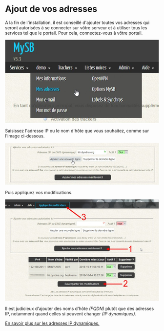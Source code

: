 # Ajout de vos adresses

A la fin de l'installation, il est conseillé d'ajouter toutes vos adresses qui seront autorisées à se connecter sur vôtre serveur et à utiliser tous les services tel que le portail.
Pour cela, connectez-vous à vôtre portail.

![](../.gitbook/assets/portal_add_addresses.jpg)

Saisissez l'adresse IP ou le nom d'hôte que vous souhaitez, comme sur l'image ci-dessous.

![](../.gitbook/assets/add_addresses.jpg)

Puis appliquez vos modifications.

![](../.gitbook/assets/add_addresses_apply.jpg)

Il est judicieux d'ajouter des noms d'hôte _\(FQDN\)_ plutôt que des adresses IP, notamment quand celles si peuvent changer _\(IP dynamiques\)_.

[En savoir plus sur les adresses IP dynamiques.](https://mysb.gitbook.io/doc/v/v5.4_fr/fournisseurs/fournisseurs-dyndns)

